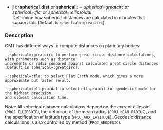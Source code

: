 - **j** or **spherical_dist** or **spherical** : -- *spherical=greatcirc* or *spherical=:flat* or *spherical=:ellipsoidal*\
Determine how spherical distances are calculated in modules that support this [Default is `spherical=:greatcirc`].

### Description

GMT has different ways to compute distances on planetary bodies:

    - spherical=:greatcirc to perform great circle distance calculations, with parameters such as distance 
    increments or radii compared against calculated great circle distances [Default is spherical=:greatcirc].

    - spherical=:flat to select Flat Earth mode, which gives a more approximate but faster result.

    - spherical=:ellipsoidal to select ellipsoidal (or geodesic) mode for the highest precision 
    and slowest calculation time.

Note: All spherical distance calculations depend on the current ellipsoid (`PROJ_ELLIPSOID`),
the definition of the mean radius (`PROJ_MEAN_RADIUS`), and the specification of latitude type
(`PROJ_AUX_LATITUDE`). Geodesic distance calculations is also controlled by method (`PROJ_GEODESIC`).
